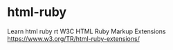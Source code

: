 # html-ruby
Learn html ruby rt 
W3C HTML Ruby Markup Extensions  
https://www.w3.org/TR/html-ruby-extensions/
